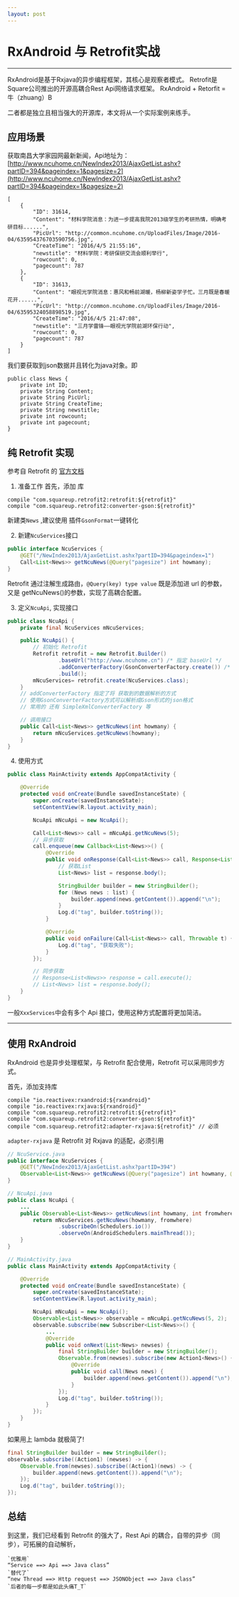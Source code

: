 ```yaml
---
layout: post
---
```


# RxAndroid 与 Retrofit实战

---

RxAndroid是基于Rxjava的异步编程框架，其核心是观察者模式。
Retrofit是Square公司推出的开源高耦合Rest Api网络请求框架。
RxAndroid + Retorfit = 牛（zhuang）B

二者都是独立且相当强大的开源库，本文将从一个实际案例来练手。

## 应用场景

获取南昌大学家园网最新新闻，Api地址为：
[http://www.ncuhome.cn/NewIndex2013/AjaxGetList.ashx?partID=394&pageindex=1&pagesize=2](http://www.ncuhome.cn/NewIndex2013/AjaxGetList.ashx?partID=394&pageindex=1&pagesize=2)

```
[
    {
        "ID": 31614,
        "Content": "材料学院消息：为进一步提高我院2013级学生的考研热情，明确考研目标......",
        "PicUrl": "http://common.ncuhome.cn/UploadFiles/Image/2016-04/635954376703590756.jpg",
        "CreateTime": "2016/4/5 21:55:16",
        "newstitle": "材料学院：考研保研交流会顺利举行",
        "rowcount": 0,
        "pagecount": 787
    },
    {
        "ID": 31613,
        "Content": "眼视光学院消息：惠风和畅前湖暖，杨柳新姿学子忙。三月既是春暖花开......",
        "PicUrl": "http://common.ncuhome.cn/UploadFiles/Image/2016-04/63595324058898519.jpg",
        "CreateTime": "2016/4/5 21:47:08",
        "newstitle": "三月学雷锋——眼视光学院前湖环保行动",
        "rowcount": 0,
        "pagecount": 787
    }
]
```

我们要获取到json数据并且转化为java对象。即

```
public class News {
    private int ID;
    private String Content;
    private String PicUrl;
    private String CreateTime;
    private String newstitle;
    private int rowcount;
    private int pagecount;
}
```

## 纯 Retrofit 实现

参考自 Retrofit 的 [官方文档](https://square.github.io/retrofit)

1. 准备工作
首先，添加 库

```
compile "com.squareup.retrofit2:retrofit:${retrofit}"   
compile "com.squareup.retrofit2:converter-gson:${retrofit}"
```

新建类`News` ,建议使用 插件`GsonFormat`一键转化

2. 新建`NcuServices`接口

```java
public interface NcuServices {
    @GET("/NewIndex2013/AjaxGetList.ashx?partID=394&pageindex=1")
    Call<List<News>> getNcuNews(@Query("pagesize") int howmany);
}
```
Retrofit 通过注解生成路由，`@Query(key) type value` 既是添加进 url 的参数，又是 getNcuNews()的参数，实现了高耦合配置。

3. 定义`NcuApi`, 实现接口

```java
public class NcuApi {
    private final NcuServices mNcuServices;

    public NcuApi() {
        // 初始化 Retrofit
        Retrofit retrofit = new Retrofit.Builder()
                .baseUrl("http://www.ncuhome.cn") /* 指定 baseUrl */
                .addConverterFactory(GsonConverterFactory.create()) /* 指定Converter */
                .build();
        mNcuServices= retrofit.create(NcuServices.class);
    }
    // addConverterFactory 指定了将 获取到的数据解析的方式
    // 使用GsonConverterFactory方式可以解析成Gson形式的json格式
    // 常用的 还有 SimpleXmlConverterFactory 等

    // 调用接口
    public Call<List<News>> getNcuNews(int howmany) {
        return mNcuServices.getNcuNews(howmany);
    }
}
```

4. 使用方式

```java
public class MainActivity extends AppCompatActivity {

    @Override
    protected void onCreate(Bundle savedInstanceState) {
        super.onCreate(savedInstanceState);
        setContentView(R.layout.activity_main);

        NcuApi mNcuApi = new NcuApi();

        Call<List<News>> call = mNcuApi.getNcuNews(5);
        // 异步获取
        call.enqueue(new Callback<List<News>>() {
            @Override
            public void onResponse(Call<List<News>> call, Response<List<News>> response) {
                // 获取List
                List<News> list = response.body();

                StringBuilder builder = new StringBuilder();
                for (News news : list) {
                    builder.append(news.getContent()).append("\n");
                }
                Log.d("tag", builder.toString());
            }

            @Override
            public void onFailure(Call<List<News>> call, Throwable t) {
                Log.d("tag", "获取失败");
            }
        });

        // 同步获取
        // Response<List<News>> response = call.execute();
        // List<News> list = response.body();
    }
}
```

一般`XxxServices`中会有多个 Api 接口，使用这种方式配置将更加简洁。

---

## 使用 RxAndroid

RxAndroid 也是异步处理框架，与 Retrofit 配合使用，Retrofit 可以采用同步方式。

首先，添加支持库

```
compile "io.reactivex:rxandroid:${rxandroid}"
compile "io.reactivex:rxjava:${rxandroid}"
compile "com.squareup.retrofit2:retrofit:${retrofit}"
compile "com.squareup.retrofit2:converter-gson:${retrofit}"
compile "com.squareup.retrofit2:adapter-rxjava:${retrofit}" // 必须
```

`adapter-rxjava` 是 Retrofit 对 Rxjava 的适配，必须引用

```java
// NcuService.java
public interface NcuServices {
    @GET("/NewIndex2013/AjaxGetList.ashx?partID=394")
    Observable<List<News>> getNcuNews(@Query("pagesize") int howmany, @Query("pageindex") int fromwhere);
}

// NcuApi.java
public class NcuApi {
    ...
    public Observable<List<News>> getNcuNews(int howmany, int fromwhere){
        return mNcuServices.getNcuNews(howmany, fromwhere)
                .subscribeOn(Schedulers.io())
                .observeOn(AndroidSchedulers.mainThread());
    }
}

// MainActivity.java
public class MainActivity extends AppCompatActivity {

    @Override
    protected void onCreate(Bundle savedInstanceState) {
        super.onCreate(savedInstanceState);
        setContentView(R.layout.activity_main);

        NcuApi mNcuApi = new NcuApi();
        Observable<List<News>> observable = mNcuApi.getNcuNews(5, 2);
        observable.subscribe(new Subscriber<List<News>>() {
            ...
            @Override
            public void onNext(List<News> newses) {
                final StringBuilder builder = new StringBuilder();
                Observable.from(newses).subscribe(new Action1<News>() {
                    @Override
                    public void call(News news) {
                        builder.append(news.getContent()).append("\n");
                    }
                });
                Log.d("tag", builder.toString());
            }
        });
    }
}
```

如果用上 lambda 就极简了!

```java
final StringBuilder builder = new StringBuilder();
observable.subscribe((Action1) (newses) -> {
    Observable.from(newses).subscribe((Action1)(news) -> {
        builder.append(news.getContent()).append("\n");
    });
    Log.d("tag", builder.toString());
});
```

## 总结
到这里，我们已经看到 Retrofit 的强大了，Rest Api 的耦合，自带的异步（同步），可拓展的自动解析，

```
`优雅用`
“Service ==> Api ==> Java class”
`替代了`
“new Thread ==> Http request ==> JSONObject ==> Java class”
`后者的每一步都是如此头痛T_T`
```
